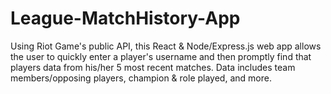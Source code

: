 # League-MatchHistory-App
Using Riot Game's public API, this React &amp; Node/Express.js web app allows the user to quickly enter a player's username and then promptly find that players data from his/her 5 most recent matches. Data includes team members/opposing players, champion &amp; role played, and more.
